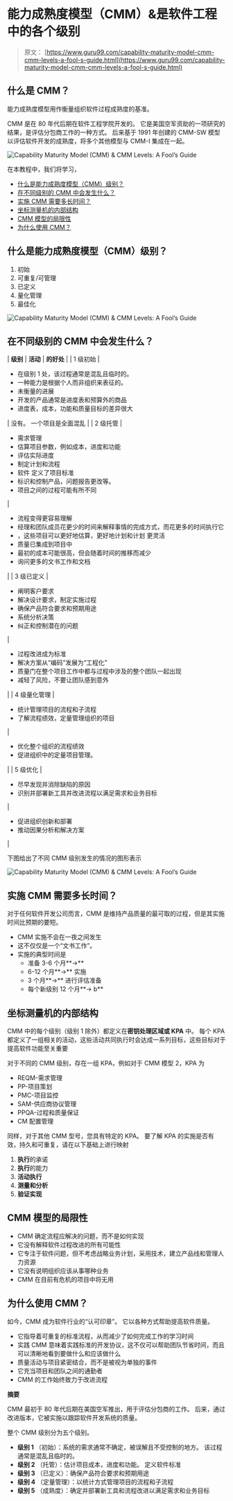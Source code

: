 # 能力成熟度模型（CMM）&是软件工程中的各个级别

> 原文： [https://www.guru99.com/capability-maturity-model-cmm-cmm-levels-a-fool-s-guide.html](https://www.guru99.com/capability-maturity-model-cmm-cmm-levels-a-fool-s-guide.html)

## 什么是 CMM？

能力成熟度模型用作衡量组织软件过程成熟度的基准。

CMM 是在 80 年代后期在软件工程学院开发的。 它是美国空军资助的一项研究的结果，是评估分包商工作的一种方式。 后来基于 1991 年创建的 CMM-SW 模型以评估软件开发的成熟度，将多个其他模型与 CMM-I 集成在一起。

![Capability Maturity Model (CMM) & CMM Levels: A Fool’s Guide](img/fea07fcc8d91304e183d82e6e518ac2e.png "Capability Maturity Model (CMM) & CMM Levels: A Fool’s Guide")

在本教程中，我们将学习，

*   [什么是能力成熟度模型（CMM）级别？](#1)
*   [在不同级别的 CMM 中会发生什么？](#2)
*   [实施 CMM 需要多长时间？](#3)
*   [坐标测量机的内部结构](#4)
*   [CMM 模型的局限性](#5)
*   [为什么使用 CMM？](#6)

## 什么是能力成熟度模型（CMM）级别？

1.  初始
2.  可重复/可管理
3.  已定义
4.  量化管理
5.  最佳化

![Capability Maturity Model (CMM) & CMM Levels: A Fool’s Guide](img/ba3a082b97602e21837ddf6dace436d6.png "Capability Maturity Model (CMM) & CMM Levels: A Fool’s Guide")

## 在不同级别的 CMM 中会发生什么？

| **级别** | **活动** | **的好处** |
| 1 级初始 | 

*   在级别 1 处，该过程通常是混乱且临时的。
*   一种能力是根据个人而非组织来表征的。
*   未衡量的进展
*   开发的产品通常是进度表和预算外的商品
*   进度表，成本，功能和质量目标的差异很大

 | 没有。 一个项目是全面混乱 |
| 2 级托管 | 

*   需求管理
*   估算项目参数，例如成本，进度和功能
*   评估实际进度
*   制定计划和流程
*   软件 定义了项目标准
*   标识和控制产品，问题报告更改等。
*   项目之间的过程可能有所不同

 | 

*   流程变得更容易理解
*   经理和团队成员花更少的时间来解释事情的完成方式，而花更多的时间执行它
*   ，这些项目可以更好地估算，更好地计划和计划 更灵活
*   质量已集成到项目中
*   最初的成本可能很高，但会随着时间的推移而减少
*   询问更多的文书工作和文档

 |
| 3 级已定义 | 

*   阐明客户要求
*   解决设计要求，制定实施过程
*   确保产品符合要求和预期用途
*   系统分析决策
*   纠正和控制潜在的问题

 | 

*   过程改进成为标准
*   解决方案从“编码”发展为“工程化”
*   质量门在整个项目工作中都与过程中涉及的整个团队一起出现
*   减轻了风险，不要让团队感到意外

 |
| 4 级量化管理 | 

*   统计管理项目的流程和子流程
*   了解流程绩效，定量管理组织的项目

 | 

*   优化整个组织的流程绩效
*   促进组织中的定量项目管理。

 |
| 5 级优化 | 

*   尽早发现并消除缺陷的原因
*   识别并部署新工具并改进流程以满足需求和业务目标

 | 

*   促进组织创新和部署
*   推动因果分析和解决方案

 |

下图给出了不同 CMM 级别发生的情况的图形表示

![Capability Maturity Model (CMM) & CMM Levels: A Fool’s Guide](img/ed0ce612f1b8f627888d17517a9e9bab.png "Capability Maturity Model (CMM) & CMM Levels: A Fool’s Guide")

## 实施 CMM 需要多长时间？

对于任何软件开发公司而言，CMM 是维持产品质量的最可取的过程，但是其实施时间比预期的要短。

*   CMM 实施不会在一夜之间发生
*   这不仅仅是一个“文书工作”。
*   实施的典型时间是
    *   准备 3-6 个月**->**
    *   6-12 个月**->** 实施
    *   3 个月**->** 进行评估准备
    *   每个新级别 12 个月**-> b**

## 坐标测量机的内部结构

CMM 中的每个级别（级别 1 除外）都定义在**密钥处理区域或 KPA** 中。 每个 KPA 都定义了一组相关的活动，这些活动共同执行时会达成一系列目标，这些目标对于提高软件功能至关重要

对于不同的 CMM 级别，存在一组 KPA，例如对于 CMM 模型 2，KPA 为

*   REQM-需求管理
*   PP-项目策划
*   PMC-项目监控
*   SAM-供应商协议管理
*   PPQA-过程和质量保证
*   CM 配置管理

同样，对于其他 CMM 型号，您具有特定的 KPA。 要了解 KPA 的实施是否有效，持久和可重复，请在以下基础上进行映射

1.  **执行**的承诺
2.  **执行**的能力
3.  **活动执行**
4.  **测量和分析**
5.  **验证实现**

## CMM 模型的局限性

*   CMM 确定流程应解决的问题，而不是如何实现
*   它没有解释软件过程改进的所有可能性
*   它专注于软件问题，但不考虑战略业务计划，采用技术，建立产品线和管理人力资源
*   它没有说明组织应该从事哪种业务
*   CMM 在目前有危机的项目中将无用

## 为什么使用 CMM？

如今，CMM 成为软件行业的“认可印章”。 它以各种方式帮助提高软件质量。

*   它指导着可重复的标准流程，从而减少了如何完成工作的学习时间
*   实践 CMM 意味着实践标准的开发协议，这不仅可以帮助团队节省时间，而且可以清晰地看到要做什么和应该做什么
*   质量活动与项目紧密结合，而不是被视为单独的事件
*   它充当项目和团队之间的通勤者
*   CMM 的工作始终致力于改进流程

**摘要**

CMM 最初于 80 年代后期在美国空军推出，用于评估分包商的工作。 后来，通过改进版本，它被实施以跟踪软件开发系统的质量。

整个 CMM 级别分为五个级别。

*   **级别 1** （初始）：系统的需求通常不确定，被误解且不受控制的地方。 该过程通常是混乱且临时的。
*   **级别 2** （托管）：估计项目成本，进度和功能。 定义软件标准
*   **级别 3** （已定义）：确保产品符合要求和预期用途
*   **级别 4** （定量管理）：以统计方式管理项目的流程和子流程
*   **级别 5** （成熟度）：确定并部署新工具和流程改进以满足需求和业务目标